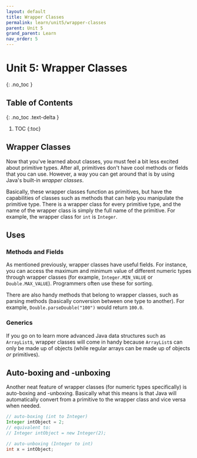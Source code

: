 ```yaml
---
layout: default
title: Wrapper Classes
permalink: learn/unit5/wrapper-classes
parent: Unit 5
grand_parent: Learn
nav_order: 5
---
```


<!-- prettier-ignore-start -->

# Unit 5: Wrapper Classes
{: .no_toc }

## Table of Contents
{: .no_toc .text-delta }

1. TOC
{:toc}

<!-- prettier-ignore-end -->

## Wrapper Classes

Now that you've learned about classes, you must feel a bit less excited about primitive types.
After all, primitives don't have cool methods or fields that you can use. However, a way you can
get around that is by using Java's built-in _wrapper classes_.

Basically, these wrapper classes function as primitives, but have the capabilities of classes
such as methods that can help you manipulate the primitive type. There is a wrapper class for
every primitive type, and the name of the wrapper class is simply the full name of the primitive.
For example, the wrapper class for `int` is `Integer`.

## Uses

### Methods and Fields

As mentioned previously, wrapper classes have useful fields. For instance, you can
access the maximum and minimum value of different numeric types through wrapper classes
(for example, `Integer.MIN_VALUE` or `Double.MAX_VALUE`). Programmers often use these for sorting.

There are also handy methods that belong to wrapper classes, such as parsing methods (basically
conversion between one type to another). For example, `Double.parseDouble("100")` would return `100.0`.

### Generics

If you go on to learn more advanced Java data structures such as `ArrayList`s, wrapper classes
will come in handy because `ArrayList`s can only be made up of objects (while regular arrays
can be made up of objects _or_ primitives).

## Auto-boxing and -unboxing

Another neat feature of wrapper classes (for numeric types specifically) is auto-boxing and -unboxing.
Basically what this means is that Java will automatically convert from a primitive to the wrapper class
and vice versa when needed.

```java
// auto-boxing (int to Integer)
Integer intObject = 2;
// equivalent to:
// Integer intObject = new Integer(2);

// auto-unboxing (Integer to int)
int x = intObject;
```
